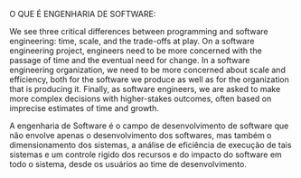 O QUE É ENGENHARIA DE SOFTWARE:

  We see three critical differences between programming and software engineering: time, scale, and the trade-offs at play. On a software engineering project, engineers need to be more concerned with the passage of time and the eventual need for change. In a software engineering organization, we need to be more concerned about scale and efficiency, both for the software we produce as well as for the organization that is producing it. Finally, as software engineers, we are asked to make more complex decisions with higher-stakes outcomes, often based on imprecise estimates of time and growth.

A engenharia de Software é o campo de desenvolvimento de software que não envolve apenas o desenvolvimento dos softwares, mas também o dimensionamento dos sistemas, a análise de eficiência de execução de tais sistemas e um controle rigido dos recursos e do impacto do software em todo o sistema, desde os usuários ao time de desenvolvimento.
